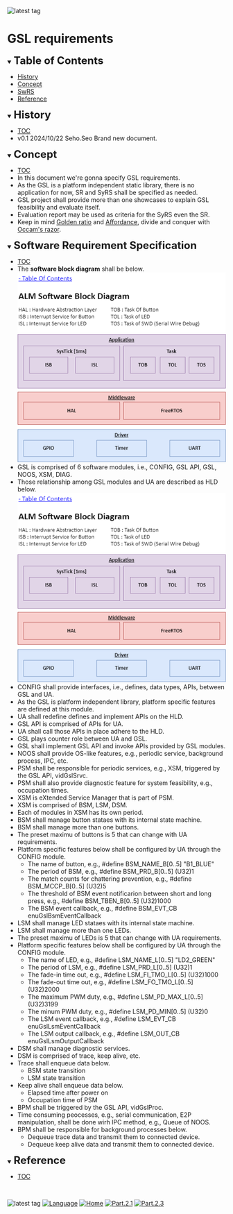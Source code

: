 ![latest tag](https://img.shields.io/github/v/tag/gtuja/GSL.svg?color=brightgreen)

# GSL requirements

<div id="toc"></div>
<details open>
<summary><font size="5"><b>Table of Contents</b></font></summary>

- [History](#history)
- [Concept](#Concept)
- [SwRS](#SwRS)
- [Reference](#Reference)

</details>

<div id="history"></div>
<details open>
<summary><font size="5"><b>History</b></font></summary> 

- [TOC](#toc)
- v0.1 2024/10/22 Seho.Seo Brand new document.

</details>

<div id="Concept"></div>
<details open>
<summary><font size="5"><b>Concept</b></font></summary>

- [TOC](#toc)
- In this document we're gonna specify GSL requirements.
- As the GSL is a platform independent static library, there is no application for now, SR and SyRS shall be specified as needed.
- GSL project shall provide more than one showcases to explain GSL feasibility and evaluate itself.
- Evaluation report may be used as criteria for the SyRS even the SR.
- Keep in mind [Golden ratio](https://en.m.wikipedia.org/wiki/Golden_ratio) and [Affordance](https://en.m.wikipedia.org/wiki/Affordance), divide and conquer with [Occam's razor](https://en.m.wikipedia.org/wiki/Occam%27s_razor). 

</details>

<div id="SwRS"></div>
<details open>
<summary><font size="5"><b>Software Requirement Specification</b></font></summary>

- [TOC](#toc)
- The **software block diagram** shall be below.<br>
![Software Block Diagram](https://github.com/gtuja/CSC_MS/blob/main/Resources/Part2/Part2_ALM_SoftwareBlockDiagram.drawio.png)<br>
- GSL is comprised of 6 software modules, i.e., CONFIG, GSL API, GSL, NOOS, XSM, DIAG.
- Those relationship among GSL modules and UA are described as HLD below.
![High Level Design](https://github.com/gtuja/CSC_MS/blob/main/Resources/Part2/Part2_ALM_SoftwareBlockDiagram.drawio.png)<br>
- CONFIG shall provide interfaces, i.e., defines, data types, APIs, between GSL and UA.
- As the GSL is platform independent library, platform specific features are defined at this module.
- UA shall redefine defines and implement APIs on the HLD.
- GSL API is comprised of APIs for UA.
- UA shall call those APIs in place adhere to the HLD.
- GSL plays counter role between UA and GSL.
- GSL shall implement GSL API and invoke APIs provided by GSL modules.
- NOOS shall provide OS-like features, e.g., periodic service, background process, IPC, etc.
- PSM shall be responsible for periodic services, e.g., XSM, triggered by the GSL API, vidGslSrvc.
- PSM shall also provide diagnostic feature for system feasibility, e.g., occupation times.
- XSM is eXtended Service Manager that is part of PSM.
- XSM is comprised of BSM, LSM, DSM.
- Each of modules in XSM has its own period.
- BSM shall manage button stataes with its internal state machine.
- BSM shall manage more than one buttons.
- The preset maximu of buttons is 5 that can change with UA requirements.
- Platform specific features below shall be configured by UA through the CONFIG module.
  - The name of button, e.g., #define BSM_NAME_B[0..5] "B1_BLUE"
  - The period of BSM, e.g., #define BSM_PRD_B[0..5] (U32)1
  - The match counts for chattering prevention, e.g., #define BSM_MCCP_B[0..5] (U32)5
  - The threshold of BSM event notificarion between short and long press, e.g., #define BSM_TBEN_B[0..5] (U32)1000
  - The BSM event callback, e.g., #define BSM_EVT_CB enuGslBsmEventCallback
- LSM shall manage LED stataes with its internal state machine.
- LSM shall manage more than one LEDs.
- The preset maximu of LEDs is 5 that can change with UA requirements.
- Platform specific features below shall be configured by UA through the CONFIG module.
  - The name of LED, e.g., #define LSM_NAME_L[0..5] "LD2_GREEN"
  - The period of LSM, e.g., #define LSM_PRD_L[0..5] (U32)1
  - The fade-in time out, e.g., #define LSM_FI_TMO_L[0..5] (U32)1000
  - The fade-out time out, e.g., #define LSM_FO_TMO_L[0..5] (U32)2000
  - The maximum PWM duty, e.g., #define LSM_PD_MAX_L[0..5] (U32)3199
  - The minum PWM duty, e.g., #define LSM_PD_MIN[0..5] (U32)0
  - The LSM event callback, e.g., #define LSM_EVT_CB enuGslLsmEventCallback
  - The LSM output callback, e.g., #define LSM_OUT_CB enuGslLsmOutputCallback
- DSM shall manage diagnostic services.
- DSM is comprised of trace, keep alive, etc.
- Trace shall enqueue data below.
  - BSM state transition
  - LSM state transition
- Keep alive shall enqueue data below.
  - Elapsed time after power on
  - Occupation time of PSM
- BPM shall be triggered by the GSL API, vidGslProc.
- Time consuming peocesses, e.g., serial communication, E2P manipulation, shall be done wirh IPC method, e.g., Queue of NOOS.
- BPM shall be responsible for background processes below.
  - Dequeue trace data and transmit them to connected device.
  - Dequeue keep alive data and transmit them to connected device.
</details>

<div id="Reference"></div>
<details open>
<summary><font size="5"><b>Reference</b></font></summary>

- [TOC](#toc)

</details>
<br>

![latest tag](https://img.shields.io/github/v/tag/gtuja/CSC_MS.svg?color=brightgreen)
[![Language](https://img.shields.io/badge/Language-%E6%97%A5%E6%9C%AC%E8%AA%9E-brightgreen)](https://github.com/gtuja/CSC_MS/blob/main/Part2/2.RequirementAnalysis.md)
[![Home](https://img.shields.io/badge/Home-Readme-brightgreen)](https://github.com/gtuja/CSC_MS/blob/main/README_en.md)
[![Part.2.1](https://img.shields.io/badge/Prev-Part.2.1-brightgreen)](https://github.com/gtuja/CSC_MS/blob/main/Part2/1.WorFlowOnGithub_en.md)
[![Part.2.3](https://img.shields.io/badge/Next-Part.2.3-brightgreen)](https://github.com/gtuja/CSC_MS/blob/main/Part2/3.SoftwareDesign_en.md)
